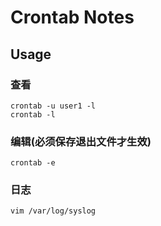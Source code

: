 Crontab Notes
=============

Usage
-----

### 查看

    crontab -u user1 -l
    crontab -l

### 编辑(必须保存退出文件才生效)

    crontab -e

### 日志

    vim /var/log/syslog
